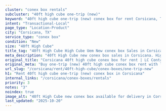 ```yaml
---
cluster: "conex box rentals"
subcluster: "40ft high cube one-trip (new)"
keyword: "40ft high cube one-trip (new) conex box for rent Corsicana, TX"
intent: "Transactional-Local"
page_type: "Location-Product"
city: "Corsicana, TX"
service_type: "conex box"
condition: "New"
size: "40ft High Cube"
title_tag: "40ft High Cube High Cube Uem New conex box Sales in Corsicana | LC Container"
meta_description: "40ft High Cube new conex box sales in Corsicana. High cube containers with extra height. Fast delivery, competitive pricing. Serving conex boxes area. Quote ID: 5MV. Call (214) 524-4168 for your free quote today."
original_title: "Corsicana 40ft high cube conex box for rent | LC Container"
original_meta: "Buy one-trip (new) 40ft high cube conex box rent with local delivery in Corsicana, TX. LC Container — local Since 2003. Request a fast quote today."
url_slug: "/corsicana/rent/40ft-high-cube/conex-boxes/one-trip-new"
h1: "Rent 40ft high cube one-trip (new) conex box in Corsicana"
internal_links: "/corsicana/conex-boxes/rentals"
priority: 3
notes: "3"
noindex: true
image_alt: "40ft High Cube new conex box available for delivery in Corsicana"
last_updated: "2025-10-20"
---
```


<!-- TODO: Add unique city/inventory copy, images, and internal links here. -->
